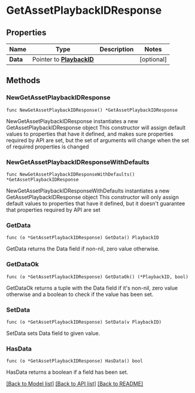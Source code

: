 # GetAssetPlaybackIDResponse

## Properties

Name | Type | Description | Notes
------------ | ------------- | ------------- | -------------
**Data** | Pointer to [**PlaybackID**](PlaybackID.md) |  | [optional] 

## Methods

### NewGetAssetPlaybackIDResponse

`func NewGetAssetPlaybackIDResponse() *GetAssetPlaybackIDResponse`

NewGetAssetPlaybackIDResponse instantiates a new GetAssetPlaybackIDResponse object
This constructor will assign default values to properties that have it defined,
and makes sure properties required by API are set, but the set of arguments
will change when the set of required properties is changed

### NewGetAssetPlaybackIDResponseWithDefaults

`func NewGetAssetPlaybackIDResponseWithDefaults() *GetAssetPlaybackIDResponse`

NewGetAssetPlaybackIDResponseWithDefaults instantiates a new GetAssetPlaybackIDResponse object
This constructor will only assign default values to properties that have it defined,
but it doesn't guarantee that properties required by API are set

### GetData

`func (o *GetAssetPlaybackIDResponse) GetData() PlaybackID`

GetData returns the Data field if non-nil, zero value otherwise.

### GetDataOk

`func (o *GetAssetPlaybackIDResponse) GetDataOk() (*PlaybackID, bool)`

GetDataOk returns a tuple with the Data field if it's non-nil, zero value otherwise
and a boolean to check if the value has been set.

### SetData

`func (o *GetAssetPlaybackIDResponse) SetData(v PlaybackID)`

SetData sets Data field to given value.

### HasData

`func (o *GetAssetPlaybackIDResponse) HasData() bool`

HasData returns a boolean if a field has been set.


[[Back to Model list]](../README.md#documentation-for-models) [[Back to API list]](../README.md#documentation-for-api-endpoints) [[Back to README]](../README.md)


